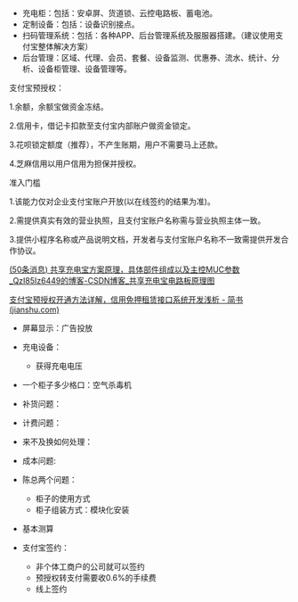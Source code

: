 + 充电柜：包括：安卓屏、货道锁、云控电路板、蓄电池。
+ 定制设备：包括：设备识别接点。
+ 扫码管理系统：包括：各种APP、后台管理系统及服服器搭建。（建议使用支付宝整体解决方案）
+ 后台管理：区域、代理、会员、套餐、设备监测、优惠券、流水、统计、分析、设备柜管理、设备管理等。

支付宝预授权：

1.余额，余额宝做资金冻结。

2.信用卡，借记卡扣款至支付宝内部账户做资金锁定。

3.花呗锁定额度（推荐），不产生账期，用户不需要马上还款。

4.芝麻信用以用户信用为担保并授权。



准入门槛

1.该能力仅对企业支付宝账户开放(以在线签约的结果为准)。

2.需提供真实有效的营业执照，且支付宝账户名称需与营业执照主体一致。

3.提供小程序名称或产品说明文档，开发者与支付宝账户名称不一致需提供开发合作协议。



[(50条消息) 共享充电宝方案原理，具体部件组成以及主控MUC参数_QzI85Iz6449的博客-CSDN博客_共享充电宝电路板原理图](https://blog.csdn.net/chipsupply/article/details/121653475)

[支付宝预授权开通方法详解，信用免押租赁接口系统开发浅析 - 简书 (jianshu.com)](https://www.jianshu.com/p/9fd2ee7ddb38)



+ 屏幕显示：广告投放
+ 充电设备：
  + 获得充电电压
+ 一个柜子多少格口：空气杀毒机
+ 补货问题：
+ 计费问题：
+ 来不及换如何处理：
+ 成本问题:
+ 陈总两个问题：
  + 柜子的使用方式
  + 柜子组装方式：模块化安装
+ 基本测算



+ 支付宝签约：
  + 非个体工商户的公司就可以签约
  + 预授权转支付需要收0.6%的手续费
  + 线上签约



